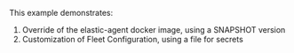 This example demonstrates:

1. Override of the elastic-agent docker image, using a SNAPSHOT version
2. Customization of Fleet Configuration, using a file for secrets

